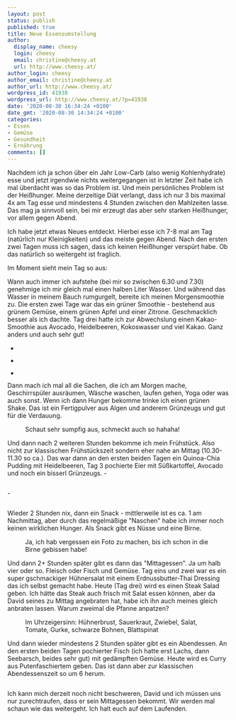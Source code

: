 ```yaml
---
layout: post
status: publish
published: true
title: Neue Essensumstellung
author:
  display_name: cheesy
  login: cheesy
  email: christine@cheesy.at
  url: http://www.cheesy.at/
author_login: cheesy
author_email: christine@cheesy.at
author_url: http://www.cheesy.at/
wordpress_id: 41938
wordpress_url: http://www.cheesy.at/?p=41938
date: '2020-08-30 16:34:24 +0100'
date_gmt: '2020-08-30 14:34:24 +0100'
categories:
- Essen
- Gemüse
- Gesundheit
- Ernährung
comments: []
---
```

<!-- wp:paragraph -->
Nachdem ich ja schon über ein Jahr Low-Carb (also wenig Kohlenhydrate) esse und jetzt irgendwie nichts weitergegangen ist in letzter Zeit habe ich mal überdacht was so das Problem ist. Und mein persönliches Problem ist der Heißhunger. Meine derzeitige Diät verlangt, dass ich nur 3 bis maximal 4x am Tag esse und mindestens 4 Stunden zwischen den Mahlzeiten lasse. Das mag ja sinnvoll sein, bei mir erzeugt das aber sehr starken Heißhunger, vor allem gegen Abend.
<!-- /wp:paragraph -->
<!-- wp:paragraph -->
Ich habe jetzt etwas Neues entdeckt. Hierbei esse ich 7-8 mal am Tag (natürlich nur Kleinigkeiten) und das meiste gegen Abend. Nach den ersten zwei Tagen muss ich sagen, dass ich keinen Heißhunger verspürt habe. Ob das natürlich so weitergeht ist fraglich.
<!-- /wp:paragraph -->
<!-- wp:paragraph -->
Im Moment sieht mein Tag so aus:
<!-- /wp:paragraph -->
<!-- wp:paragraph -->
Wann auch immer ich aufstehe (bei mir so zwischen 6.30 und 7.30) genehmige ich mir gleich mal einen halben Liter Wasser. Und während das Wasser in meinem Bauch rumgurgelt, bereite ich meinen Morgensmoothie zu. Die ersten zwei Tage war das ein grüner Smoothie - bestehend aus grünem Gemüse, einem grünen Apfel und einer Zitrone. Geschmacklich besser als ich dachte. Tag drei hatte ich zur Abwechslung einen Kakao-Smoothie aus Avocado, Heidelbeeren, Kokoswasser und viel Kakao. Ganz anders und auch sehr gut!
<!-- /wp:paragraph -->
<!-- wp:paragraph -->
<!-- /wp:paragraph -->
<!-- wp:paragraph -->
<!-- /wp:paragraph -->
<!-- wp:gallery {"ids":[41925,41932,41934]} -->
- <figure><img src="http://www.cheesy.at/wp-content/uploads/Gesundes-Essen-002.jpg" alt="" data-id="41925" data-link="http://www.cheesy.at/rl_gallery/gesundes-essen/gesundes-essen-002/" class="wp-image-41925"></figure>
- <figure><img src="http://www.cheesy.at/wp-content/uploads/Gesundes-Essen-009.jpg" alt="" data-id="41932" data-link="http://www.cheesy.at/rl_gallery/gesundes-essen/gesundes-essen-009/" class="wp-image-41932"></figure>
- <figure><img src="http://www.cheesy.at/wp-content/uploads/Gesundes-Essen-011.jpg" alt="" data-id="41934" data-link="http://www.cheesy.at/rl_gallery/gesundes-essen/gesundes-essen-011/" class="wp-image-41934"></figure>
<!-- /wp:gallery -->
<!-- wp:paragraph -->
Dann mach ich mal all die Sachen, die ich am Morgen mache, Geschirrspüler ausräumen, Wäsche waschen, laufen gehen, Yoga oder was auch sonst. Wenn ich dann Hunger bekomme trinke ich einen grünen Shake. Das ist ein Fertigpulver aus Algen und anderem Grünzeugs und gut für die Verdauung.
<!-- /wp:paragraph -->
<!-- wp:image {"id":41926} -->
<figure class="wp-block-image"><img src="http://www.cheesy.at/wp-content/uploads/Gesundes-Essen-003.jpg" alt="" class="wp-image-41926"><br>
<figcaption>Schaut sehr sumpfig aus, schmeckt auch so hahaha!</figcaption>
</figure>
<!-- /wp:image -->
<!-- wp:paragraph -->
Und dann nach 2 weiteren Stunden bekomme ich mein Frühstück. Also nicht zur klassischen Frühstückszeit sondern eher nahe an Mittag (10.30-11.30 so ca.). Das war dann an den ersten beiden Tagen ein Quinoa-Chia Pudding mit Heidelbeeren, Tag 3 pochierte Eier mit Süßkartoffel, Avocado und noch ein bisserl Grünzeugs.
<!-- /wp:paragraph -->
<!-- wp:paragraph -->
<!-- /wp:paragraph -->
<!-- wp:paragraph -->
<!-- /wp:paragraph -->
<!-- wp:gallery {"ids":[41927,41935]} -->
- <figure><img src="http://www.cheesy.at/wp-content/uploads/Gesundes-Essen-004.jpg" alt="" data-id="41927" data-link="http://www.cheesy.at/rl_gallery/gesundes-essen/gesundes-essen-004/" class="wp-image-41927"></figure>
- <figure><img src="http://www.cheesy.at/wp-content/uploads/Gesundes-Essen-012.jpg" alt="" data-id="41935" data-link="http://www.cheesy.at/rl_gallery/gesundes-essen/gesundes-essen-012/" class="wp-image-41935"></figure>
<!-- /wp:gallery -->
<!-- wp:paragraph -->
Wieder 2 Stunden nix, dann ein Snack - mittlerweile ist es ca. 1 am Nachmittag, aber durch das regelmäßige "Naschen" habe ich immer noch keinen wirklichen Hunger.
<!-- /wp:paragraph -->
<!-- wp:paragraph -->
Als Snack gibt es Nüsse und eine Birne.
<!-- /wp:paragraph -->
<!-- wp:image {"id":41930} -->
<figure class="wp-block-image"><img src="http://www.cheesy.at/wp-content/uploads/Gesundes-Essen-007.jpg" alt="" class="wp-image-41930"><br>
<figcaption>Ja, ich hab vergessen ein Foto zu machen, bis ich schon in die Birne gebissen habe!<br></figcaption>
</figure>
<!-- /wp:image -->
<!-- wp:paragraph -->
Und dann 2+ Stunden später gibt es dann das "Mittagessen". Ja um halb vier oder so. Fleisch oder Fisch und Gemüse. Tag eins und zwei war es ein super gschmackiger Hühnersalat mit einem Erdnussbutter-Thai Dressing das ich selbst gemacht habe. Heute (Tag drei) wird es einen Steak Salad geben. Ich hätte das Steak auch frisch mit Salat essen können, aber da David seines zu Mittag angebraten hat, habe ich ihn auch meines gleich anbraten lassen. Warum zweimal die Pfanne anpatzen?
<!-- /wp:paragraph -->
<!-- wp:image {"id":41928} -->
<figure class="wp-block-image"><img src="http://www.cheesy.at/wp-content/uploads/Gesundes-Essen-005.jpg" alt="" class="wp-image-41928"><br>
<figcaption>Im Uhrzeigersinn: Hühnerbrust, Sauerkraut, Zwiebel, Salat, Tomate, Gurke, schwarze Bohnen, Blattspinat</figcaption>
</figure>
<!-- /wp:image -->
<!-- wp:paragraph -->
Und dann wieder mindestens 2 Stunden später gibt es ein Abendessen. An den ersten beiden Tagen pochierter Fisch (ich hatte erst Lachs, dann Seebarsch, beides sehr gut) mit gedämpften Gemüse. Heute wird es Curry aus Putenfaschiertem geben. Das ist dann aber zur klassischen Abendessenszeit so um 6 herum.
<!-- /wp:paragraph -->
<!-- wp:image {"id":41931} -->
<figure class="wp-block-image"><img src="http://www.cheesy.at/wp-content/uploads/Gesundes-Essen-008.jpg" alt="" class="wp-image-41931"></figure>
<!-- /wp:image -->
<!-- wp:paragraph -->
Ich kann mich derzeit noch nicht beschweren, David und ich müssen uns nur zurechtraufen, dass er sein Mittagessen bekommt. Wir werden mal schaun wie das weitergeht. Ich halt euch auf dem Laufenden.
<!-- /wp:paragraph -->
